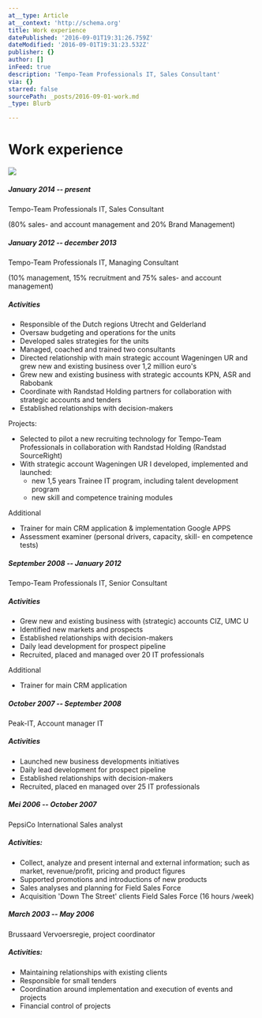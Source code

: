 ```yaml
---
at__type: Article
at__context: 'http://schema.org'
title: Work experience
datePublished: '2016-09-01T19:31:26.759Z'
dateModified: '2016-09-01T19:31:23.532Z'
publisher: {}
author: []
inFeed: true
description: 'Tempo-Team Professionals IT, Sales Consultant'
via: {}
starred: false
sourcePath: _posts/2016-09-01-work.md
_type: Blurb

---
```

# Work experience
![](https://the-grid-user-content.s3-us-west-2.amazonaws.com/d38bd308-210c-4c66-9811-affedcbd1b27.jpg)

##### January 2014 -- present

Tempo-Team Professionals IT, Sales Consultant

(80% sales- and account management and 20% Brand Management)

##### January 2012 -- december 2013

Tempo-Team Professionals IT, Managing Consultant

(10% management, 15% recruitment and 75% sales- and account management)

##### Activities

* Responsible of the Dutch regions Utrecht and Gelderland
* Oversaw budgeting and operations for the units
* Developed sales strategies for the units
* Managed, coached and trained two consultants
* Directed relationship with main strategic account Wageningen UR and grew new and existing business over 1,2 million euro's
* Grew new and existing business with strategic accounts KPN, ASR and Rabobank
* Coordinate with Randstad Holding partners for collaboration with strategic accounts and tenders
* Established relationships with decision-makers

Projects:

* Selected to pilot a new recruiting technology for Tempo-Team Professionals in collaboration with Randstad Holding (Randstad SourceRight)
* With strategic account Wageningen UR I developed, implemented and launched:
  * new 1,5 years Trainee IT program, including talent development program
  * new skill and competence training modules

Additional

* Trainer for main CRM application & implementation Google APPS
* Assessment examiner (personal drivers, capacity, skill- en competence tests)

##### September 2008 -- January 2012

Tempo-Team Professionals IT, Senior Consultant

##### Activities

* Grew new and existing business with (strategic) accounts CIZ, UMC U
* Identified new markets and prospects
* Established relationships with decision-makers
* Daily lead development for prospect pipeline
* Recruited, placed and managed over 20 IT professionals

Additional

* Trainer for main CRM application

##### October 2007 -- September 2008

Peak-IT, Account manager IT

##### Activities

* Launched new business developments initiatives
* Daily lead development for prospect pipeline
* Established relationships with decision-makers
* Recruited, placed en managed over 25 IT professionals

##### Mei 2006 -- October 2007

PepsiCo International Sales analyst

##### Activities:

* Collect, analyze and present internal and external information; such as market, revenue/profit, pricing and product figures
* Supported promotions and introductions of new products
* Sales analyses and planning for Field Sales Force
* Acquisition 'Down The Street' clients Field Sales Force (16 hours /week)

##### March 2003 -- May 2006

Brussaard Vervoersregie, project coordinator

##### Activities:

* Maintaining relationships with existing clients
* Responsible for small tenders
* Coordination around implementation and execution of events and projects
* Financial control of projects